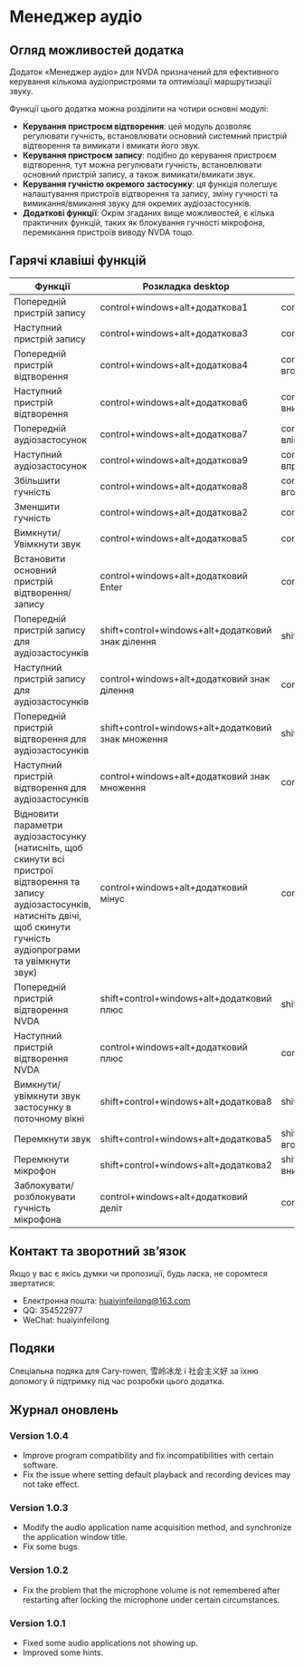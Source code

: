 # Менеджер аудіо

## Огляд можливостей додатка

Додаток «Менеджер аудіо» для NVDA призначений для ефективного керування кількома аудіопристроями та оптимізації маршрутизації звуку.

Функції цього додатка можна розділити на чотири основні модулі:

* **Керування пристроєм відтворення**: цей модуль дозволяє регулювати гучність, встановлювати основний системний пристрій відтворення та вимикати і вмикати його звук.
* **Керування пристроєм запису**: подібно до керування пристроєм відтворення, тут можна регулювати гучність, встановлювати основний пристрій запису, а також вимикати/вмикати звук.
* **Керування гучністю окремого застосунку**: ця функція полегшує налаштування пристроїв відтворення та запису, зміну гучності та вимикання/вмикання звуку для окремих аудіозастосунків.
* **Додаткові функції**: Окрім згаданих вище можливостей, є кілька практичних функцій, таких як блокування гучності мікрофона, перемикання пристроїв виводу NVDA тощо.

## Гарячі клавіші функцій

| Функції | Розкладка desktop | Розкладка laptop |
| --- | --- | --- |
| Попередній пристрій запису | control+windows+alt+додаткова1 | control+windows+alt+на початок |
| Наступний пристрій запису | control+windows+alt+додаткова3 | control+windows+alt+в кінець |
| Попередній пристрій відтворення | control+windows+alt+додаткова4 | control+windows+alt+сторінка вгору |
| Наступний пристрій відтворення | control+windows+alt+додаткова6 | control+windows+alt+сторінка вниз |
| Попередній аудіозастосунок | control+windows+alt+додаткова7 | control+windows+alt+стрілка вліво |
| Наступний аудіозастосунок | control+windows+alt+додаткова9 | control+windows+alt+стрілка вправо |
| Збільшити гучність | control+windows+alt+додаткова8 | control+windows+alt+стрілка вгору |
| Зменшити гучність | control+windows+alt+додаткова2 | control+windows+alt+стрілка вниз |
| Вимкнути/Увімкнути звук | control+windows+alt+додаткова5 | control+windows+alt +пробіл |
| Встановити основний пристрій відтворення/запису | control+windows+alt+додатковий Enter | control+windows+alt+Enter |
| Попередній пристрій запису для аудіозастосунків | shift+control+windows+alt+додатковий знак ділення | shift+control+windows+alt+[ |
| Наступний пристрій запису для аудіозастосунків | control+windows+alt+додатковий знак ділення | control+windows+alt+[ |
| Попередній пристрій відтворення для аудіозастосунків | shift+control+windows+alt+додатковий знак множення | shift+control+windows+alt+] |
| Наступний пристрій відтворення для аудіозастосунків | control+windows+alt+додатковий знак множення | control+windows+alt+] |
| Відновити параметри аудіозастосунку (натисніть, щоб скинути всі пристрої відтворення та запису аудіозастосунків, натисніть двічі, щоб скинути гучність аудіопрограми та увімкнути звук) | control+windows+alt+додатковий мінус | control+windows+alt+бекспейс |
| Попередній пристрій відтворення  NVDA | shift+control+windows+alt+додатковий плюс | shift+control+windows+alt+\ |
| Наступний пристрій відтворення  NVDA | control+windows+alt+додатковий плюс | control+windows+alt+\ |
| Вимкнути/увімкнути звук застосунку в поточному вікні | shift+control+windows+alt+додаткова8 | shift+control+windows+alt+пробіл |
| Перемкнути звук | shift+control+windows+alt+додаткова5 | shift+control+windows+alt+стрілка вгору |
| Перемкнути мікрофон | shift+control+windows+alt+додаткова2 | shift+control+windows+alt+стрілка вниз |
| Заблокувати/розблокувати гучність мікрофона | control+windows+alt+додатковий деліт | control+windows+alt+деліт |

## Контакт та зворотний зв’язок

Якщо у вас є якісь думки чи пропозиції, будь ласка, не соромтеся звертатися:

* Електронна пошта: huaiyinfeilong@163.com
* QQ: 354522977
* WeChat: huaiyinfeilong

## Подяки

Спеціальна подяка для Cary-rowen, 雪岭冰龙 і 社会主义好 за їхню допомогу й підтримку під час розробки цього додатка.

## Журнал оновлень

### Version 1.0.4

* Improve program compatibility and fix incompatibilities with certain software.
* Fix the issue where setting default playback and recording devices may not take effect.

### Version 1.0.3

* Modify the audio application name acquisition method, and synchronize the application window title.
* Fix some bugs.

### Version 1.0.2

* Fix the problem that the microphone volume is not remembered after restarting after locking the microphone under certain circumstances.

### Version 1.0.1

* Fixed some audio applications not showing up.
* Improved some hints.
